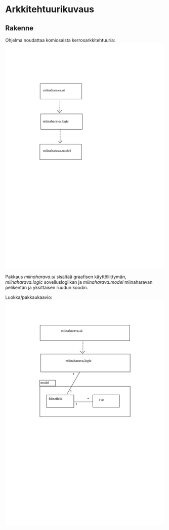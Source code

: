 # Arkkitehtuurikuvaus

## Rakenne
Ohjelma noudattaa komiosaista kerrosarkkitehtuuria:
<img src="https://github.com/IidaHamalainen/ot-harjoitustyo/blob/master/Miinaharava/dokumentaatio/kuvat/miinaharavarakenne.png" width="600">

Pakkaus _miinaharava.ui_ sisältää graafisen käyttöliittymän, _miinaharava.logic_ sovelluslogiikan ja _miinaharava.model_ miinaharavan pelikentän ja yksittäisen ruudun koodin.

Luokka/pakkaukaavio:
<img src="https://github.com/IidaHamalainen/ot-harjoitustyo/blob/master/Miinaharava/dokumentaatio/kuvat/luokka-pakkauskaavio.png" width="600">
